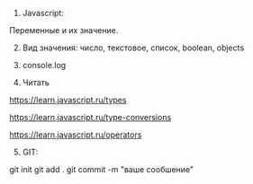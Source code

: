 

1. Javascript:

Переменные и их значение.

2. Вид значения: число, текстовое, список, boolean, objects 

3. console.log 


4. Читать 

https://learn.javascript.ru/types

https://learn.javascript.ru/type-conversions

https://learn.javascript.ru/operators




5. GIT:

git init 
git add .
git commit -m "ваше сообшение"



